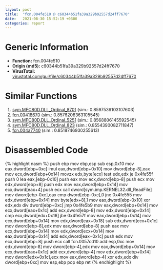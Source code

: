 ```yaml
---
layout: post
title:  "fcn.004fe510 @ c60344b51fa39a329b92557d24ff7670"
date:   2021-08-30 15:52:19 +0300
categories: report
---
```


# Generic Information
- **Function:** fcn.004fe510
- **Origin (md5):** c60344b51fa39a329b92557d24ff7670
- **VirusTotal:** [virustotal.com/gui/file/c60344b51fa39a329b92557d24ff7670][virustotal_ref]



# Similar Functions

1. [sym.MFC80D.DLL\_Ordinal\_8701][similar_1_ref] (sim.: 0.8597536103107603)
2. [fcn.00418670][similar_2_ref] (sim.: 0.8576208363105545)
3. [sym.MFC80D.DLL\_Ordinal\_5251][similar_3_ref] (sim.: 0.8568806145592545)
4. [sym.MFC80D.DLL\_Ordinal\_823][similar_4_ref] (sim.: 0.8554390082711847)
5. [fcn.004a7740][similar_5_ref] (sim.: 0.8518746930255613)


# Disassembled Code

{% highlight nasm %}
push ebp
mov ebp,esp
sub esp,0x10
mov eax,dword[ebp+0xc]
imul eax,dword[ebp+0x10]
mov dword[ebp-8],eax
mov ecx,dword[ebp+0x14]
movzx edx,byte[ecx]
test edx,edx
je 0x4fe55f
push 0
lea eax,[ebp-0x10]
push eax
mov ecx,dword[ebp-8]
push ecx
mov edx,dword[ebp+8]
push edx
mov eax,dword[ebp+0x14]
mov ecx,dword[eax+4]
push ecx
call dword[sym.imp.KERNEL32.dll_ReadFile]
mov dword[ebp-0xc],eax
cmp dword[ebp-0xc],0
jne 0x4fe555
mov edx,dword[ebp+0x14]
mov byte[edx+8],1
mov eax,dword[ebp-0x10]
xor edx,edx
div dword[ebp+0xc]
jmp 0x4fe5b9
mov eax,dword[ebp+0x14]
mov ecx,dword[eax+0x1c]
add ecx,dword[ebp-8]
mov edx,dword[ebp+0x14]
cmp ecx,dword[edx+0x18]
jbe 0x4fe57f
mov eax,dword[ebp+0x14]
mov ecx,dword[ebp+0x14]
mov edx,dword[eax+0x18]
sub edx,dword[ecx+0x1c]
mov dword[ebp-8],edx
mov eax,dword[ebp-8]
push eax
mov ecx,dword[ebp+0x14]
mov edx,dword[ecx+0x14]
mov eax,dword[ebp+0x14]
add edx,dword[eax+0x1c]
push edx
mov ecx,dword[ebp+8]
push ecx
call fcn.0057cd10
add esp,0xc
mov edx,dword[ebp-8]
mov dword[ebp-4],edx
mov eax,dword[ebp+0x14]
mov ecx,dword[eax+0x1c]
add ecx,dword[ebp-4]
mov edx,dword[ebp+0x14]
mov dword[edx+0x1c],ecx
mov eax,dword[ebp-4]
xor edx,edx
div dword[ebp+0xc]
mov esp,ebp
pop ebp
ret 
{% endhighlight %}


[similar_1_ref]: /report/sym.MFC80D.DLL_Ordinal_8701@ebea46c6b17785efc2ebcb24ad99656c
[similar_2_ref]: /report/fcn.00418670@e2ba7f10eb234338a49853c34d7d9c56
[similar_3_ref]: /report/sym.MFC80D.DLL_Ordinal_5251@ebea46c6b17785efc2ebcb24ad99656c
[similar_4_ref]: /report/sym.MFC80D.DLL_Ordinal_823@ebea46c6b17785efc2ebcb24ad99656c
[similar_5_ref]: /report/fcn.004a7740@c60344b51fa39a329b92557d24ff7670
[virustotal_ref]: https://www.virustotal.com/gui/file/c60344b51fa39a329b92557d24ff7670